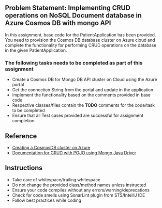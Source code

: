 ## Problem Statement: Implementing CRUD operations on NoSQL Document database in Azure Cosmos DB with mongo API

In this assignment, base code for the PatientApplication has been provided. You need to provision the Cosmos DB
database cluster on Azure cloud and complete the functionality for performing CRUD operations on the database in the given 
PatientApplication.

### The following tasks needs to be completed as part of this assignment 
  - Create a Cosmos DB for Mongo DB API cluster on Cloud using the Azure portal
  - Get the connection String from the portal and update in the application
  - Implement the functionality based on the comments provided in base code
  - Respective classes/files contain the **TODO** comments for the code/task to be completed
  - Ensure that all Test cases provided are successful for assignment completion

## Reference 
   - [Creating a CosmosDB cluster on Azure](https://docs.microsoft.com/en-us/azure/cosmos-db/create-mongodb-java) 
   - [Documentation for CRUD with POJO using Mongo Java Driver](https://mongodb.github.io/mongo-java-driver/3.12/driver/getting-started/quick-start-pojo/)

## Instructions
- Take care of whitespace/trailing whitespace
- Do not change the provided class/method names unless instructed
- Ensure your code compiles without any errors/warning/deprecations 
- Check for code smells using SonarLint plugin from STS/IntelliJ IDE
- Follow best practices while coding